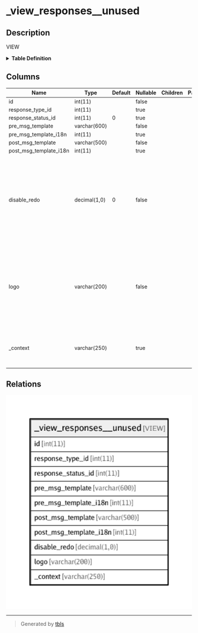 # _view_responses__unused

## Description

VIEW

<details>
<summary><strong>Table Definition</strong></summary>

```sql
CREATE VIEW _view_responses__unused AS (select `r`.`id` AS `id`,`r`.`response_type_id` AS `response_type_id`,`r`.`response_status_id` AS `response_status_id`,`r`.`pre_msg_template` AS `pre_msg_template`,`r`.`pre_msg_template_i18n` AS `pre_msg_template_i18n`,`r`.`post_msg_template` AS `post_msg_template`,`r`.`post_msg_template_i18n` AS `post_msg_template_i18n`,`r`.`disable_redo` AS `disable_redo`,`r`.`logo` AS `logo`,`r`.`_context` AS `_context` from `transaction_framework`.`responses` `r` where (not(`r`.`id` in (select `transaction_framework`.`response_interaction_map`.`response_id` from `transaction_framework`.`response_interaction_map`))))
```

</details>

## Columns

| Name | Type | Default | Nullable | Children | Parents | Comment |
| ---- | ---- | ------- | -------- | -------- | ------- | ------- |
| id | int(11) |  | false |  |  |  |
| response_type_id | int(11) |  | true |  |  |  |
| response_status_id | int(11) | 0 | true |  |  |  |
| pre_msg_template | varchar(600) |  | false |  |  |  |
| pre_msg_template_i18n | int(11) |  | true |  |  |  |
| post_msg_template | varchar(500) |  | false |  |  |  |
| post_msg_template_i18n | int(11) |  | true |  |  |  |
| disable_redo | decimal(1,0) | 0 | false |  |  | Do not allow user to jump back to this response card by clicking on it (when it is in preview mode) |
| logo | varchar(200) |  | false |  |  | LOGO / Branding image absolute URI to show on top-right side of response cards. MAX-HEIGHT: 50px |
| _context | varchar(250) |  | true |  |  | more info about this response for internal usage |

## Relations

![er](_view_responses__unused.png)

---

> Generated by [tbls](https://github.com/k1LoW/tbls)
